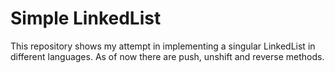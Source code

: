 # Simple LinkedList

This repository shows my attempt in implementing a singular LinkedList in different languages.
As of now there are push, unshift and reverse methods.

